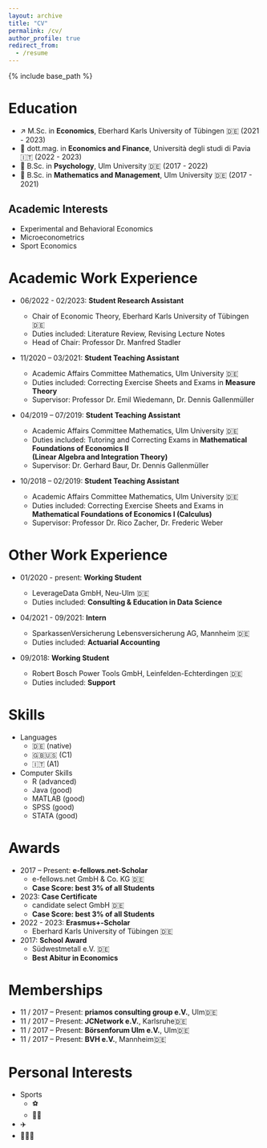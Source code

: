 ```yaml
---
layout: archive
title: "CV"
permalink: /cv/
author_profile: true
redirect_from:
  - /resume
---
```


{% include base_path %}

Education
======
* ↗️ M.Sc. in **Economics**, Eberhard Karls University of Tübingen 🇩🇪 (2021 - 2023) <br />
* 🏦 dott.mag. in **Economics and Finance**, Università degli studi di Pavia 🇮🇹 (2022 - 2023) <br /> 
* 🧠 B.Sc. in **Psychology**, Ulm University 🇩🇪 (2017 - 2022) <br /> 
* 💯 B.Sc. in **Mathematics and Management**, Ulm University 🇩🇪 (2017 - 2021) <br /> 


## Academic Interests ##
* Experimental and Behavioral Economics 
* Microeconometrics 
* Sport Economics 


Academic Work Experience
======
* 06/2022 - 02/2023: **Student Research Assistant**
  * Chair of Economic Theory, Eberhard Karls University of Tübingen 🇩🇪
  * Duties included: Literature Review, Revising Lecture Notes
  * Head of Chair: Professor Dr. Manfred Stadler

* 11/2020 – 03/2021: **Student Teaching Assistant** 
  * Academic Affairs Committee Mathematics, Ulm University 🇩🇪
  * Duties included: Correcting Exercise Sheets and Exams in **Measure Theory**
  * Supervisor: Professor Dr. Emil Wiedemann, Dr. Dennis Gallenmüller

* 04/2019 – 07/2019: **Student Teaching Assistant** 
  * Academic Affairs Committee Mathematics, Ulm University 🇩🇪
  * Duties included: Tutoring and Correcting Exams in **Mathematical Foundations of Economics II <br /> (Linear Algebra and Integration Theory)**
  * Supervisor: Dr. Gerhard Baur, Dr. Dennis Gallenmüller

* 10/2018 – 02/2019: **Student Teaching Assistant** 
  * Academic Affairs Committee Mathematics, Ulm University 🇩🇪
  * Duties included: Correcting Exercise Sheets and Exams in **Mathematical Foundations of Economics I (Calculus)**
  * Supervisor: Professor Dr. Rico Zacher, Dr. Frederic Weber

Other Work Experience
======
* 01/2020 - present: **Working Student**
  * LeverageData GmbH, Neu-Ulm 🇩🇪
  * Duties included: **Consulting & Education in Data Science**

* 04/2021 - 09/2021: **Intern**
  * SparkassenVersicherung Lebensversicherung AG, Mannheim 🇩🇪
  * Duties included: **Actuarial Accounting**

* 09/2018: **Working Student**
  * Robert Bosch Power Tools GmbH, Leinfelden-Echterdingen 🇩🇪
  * Duties included: **Support**
  
Skills
======
* Languages
  * 🇩🇪 (native)
  * 🇬🇧🇺🇸 (C1)
  * 🇮🇹 (A1)
* Computer Skills
  * R (advanced)
  * Java (good)
  * MATLAB (good)
  * SPSS (good)
  * STATA (good)

Awards
======
* 2017 – Present: **e-fellows.net-Scholar**
  * e-fellows.net GmbH & Co. KG 🇩🇪
  * **Case Score: best 3% of all Students**
* 2023: **Case Certificate**
  * candidate select GmbH 🇩🇪
  * **Case Score: best 3% of all Students**
* 2022 - 2023: **Erasmus+-Scholar**
  * Eberhard Karls University of Tübingen 🇩🇪
* 2017: **School Award**
  * Südwestmetall e.V. 🇩🇪
  * **Best Abitur in Economics**
  
Memberships
======
* 11 / 2017 – Present: **priamos consulting group e.V.**, Ulm🇩🇪
* 11 / 2017 – Present: **JCNetwork e.V.**, Karlsruhe🇩🇪
* 11 / 2017 – Present: **Börsenforum Ulm e.V.**, Ulm🇩🇪
* 11 / 2017 – Present: **BVH e.V.**, Mannheim🇩🇪

Personal Interests
======
* Sports
  * ⚽️
  * 🏊🏻
* ✈️
* 👨🏼‍🍳
